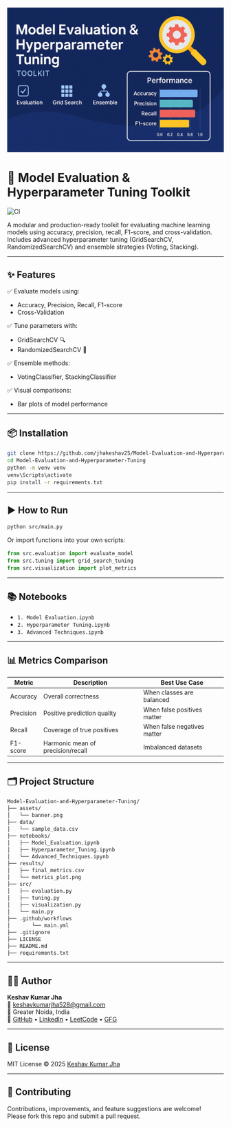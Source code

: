<p align="center">
  <img src="assets/banner.png" alt="Model Evaluation & Hyperparameter Tuning Banner"/>
</p>

# 🚀 Model Evaluation & Hyperparameter Tuning Toolkit

![CI](https://github.com/jhakeshav25/Model-Evaluation-and-Hyperparameter-Tuning/actions/workflows/main.yml/badge.svg)

A modular and production-ready toolkit for evaluating machine learning models using accuracy, precision, recall, F1-score, and cross-validation. Includes advanced hyperparameter tuning (GridSearchCV, RandomizedSearchCV) and ensemble strategies (Voting, Stacking).

---

## ✨ Features

✅ Evaluate models using:
- Accuracy, Precision, Recall, F1-score
- Cross-Validation

✅ Tune parameters with:
- GridSearchCV 🔍
- RandomizedSearchCV 🎲

✅ Ensemble methods:
- VotingClassifier, StackingClassifier

✅ Visual comparisons:
- Bar plots of model performance

---

## 📦 Installation

```bash
git clone https://github.com/jhakeshav25/Model-Evaluation-and-Hyperparameter-Tuning.git
cd Model-Evaluation-and-Hyperparameter-Tuning
python -m venv venv
venv\Scripts\activate
pip install -r requirements.txt
```

---

## ▶️ How to Run

```bash
python src/main.py
```

Or import functions into your own scripts:

```python
from src.evaluation import evaluate_model
from src.tuning import grid_search_tuning
from src.visualization import plot_metrics
```

---

## 📚 Notebooks

- `1. Model Evaluation.ipynb`
- `2. Hyperparameter Tuning.ipynb`
- `3. Advanced Techniques.ipynb`

---

## 📊 Metrics Comparison

| Metric    | Description                     | Best Use Case               |
|-----------|---------------------------------|-----------------------------|
| Accuracy  | Overall correctness             | When classes are balanced   |
| Precision | Positive prediction quality     | When false positives matter |
| Recall    | Coverage of true positives      | When false negatives matter |
| F1-score  | Harmonic mean of precision/recall | Imbalanced datasets       |

---

## 🗂 Project Structure

```
Model-Evaluation-and-Hyperparameter-Tuning/
├── assets/
│   └── banner.png
├── data/
│   └── sample_data.csv
├── notebooks/
│   ├── Model_Evaluation.ipynb
│   ├── Hyperparameter_Tuning.ipynb
│   └── Advanced_Techniques.ipynb
├── results/
│   ├── final_metrics.csv
│   └── metrics_plot.png
├── src/
│   ├── evaluation.py
│   ├── tuning.py
│   ├── visualization.py
│   └── main.py
├── .github/workflows
│       └── main.yml
├── .gitignore
├── LICENSE
├── README.md
├── requirements.txt
```

---

## 👨‍💻 Author

**Keshav Kumar Jha**  
📧 [keshavkumarjha528@gmail.com](mailto:keshavkumarjha528@gmail.com)  
📍 Greater Noida, India  
🔗 [GitHub](https://github.com/jhakeshav25) • [LinkedIn](https://linkedin.com/in/keshav-kumar-jha-aa560022a/) • [LeetCode](https://leetcode.com/u/jhakeshav25/) • [GFG](https://www.geeksforgeeks.org/user/jhakeshav25/)

---

## 📜 License

MIT License © 2025 [Keshav Kumar Jha](https://github.com/jhakeshav25)

---

## 🤝 Contributing

Contributions, improvements, and feature suggestions are welcome!  
Please fork this repo and submit a pull request.
